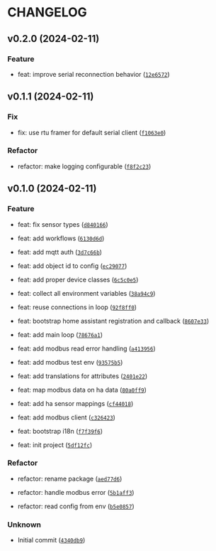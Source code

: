 # CHANGELOG



## v0.2.0 (2024-02-11)

### Feature

* feat: improve serial reconnection behavior ([`12e6572`](https://github.com/The-Smartest-Home/hass_inspirair/commit/12e657251238545e2f6334a1dce5e5e0d95b934d))


## v0.1.1 (2024-02-11)

### Fix

* fix: use rtu framer for default serial client ([`f1063e0`](https://github.com/The-Smartest-Home/hass_inspirair/commit/f1063e050926171380a3adf226464366784d3323))

### Refactor

* refactor: make logging configurable ([`f8f2c23`](https://github.com/The-Smartest-Home/hass_inspirair/commit/f8f2c23b6e3241a9bfc6405050141288713ff5fc))


## v0.1.0 (2024-02-11)

### Feature

* feat: fix sensor types ([`d840166`](https://github.com/The-Smartest-Home/hass_inspirair/commit/d840166864ca916f19cb703f691ccaa396e5744e))

* feat: add workflows ([`6130d6d`](https://github.com/The-Smartest-Home/hass_inspirair/commit/6130d6db1faa2ce560859591fbdbb29872bc630a))

* feat: add mqtt auth ([`3d7c66b`](https://github.com/The-Smartest-Home/hass_inspirair/commit/3d7c66bfee9a610209c001e28da5404fafc10b9e))

* feat: add object id to config ([`ec29077`](https://github.com/The-Smartest-Home/hass_inspirair/commit/ec2907766aa9bfbac9658b028faf1953a9d643ce))

* feat: add proper device classes ([`6c5c0e5`](https://github.com/The-Smartest-Home/hass_inspirair/commit/6c5c0e5495d6d03add14649550ff014e554e8cec))

* feat: collect all environment variables ([`38a94c9`](https://github.com/The-Smartest-Home/hass_inspirair/commit/38a94c9e7c2a9d462c8525eebdd1aac4c08fd20c))

* feat: reuse connections in loop ([`92f8ff0`](https://github.com/The-Smartest-Home/hass_inspirair/commit/92f8ff021a0d99ac8e27843d4abaa9b39184f984))

* feat: bootstrap home assistant registration and callback ([`8607e33`](https://github.com/The-Smartest-Home/hass_inspirair/commit/8607e337a6dfff9d981303face088807d8683832))

* feat: add main loop ([`78676a1`](https://github.com/The-Smartest-Home/hass_inspirair/commit/78676a10dd49b7dd66c0d489623638f81758d289))

* feat: add modbus read error handling ([`a413956`](https://github.com/The-Smartest-Home/hass_inspirair/commit/a4139563ef64518ca43166f1f7bd24437f4ed575))

* feat: add modbus test env ([`93575b5`](https://github.com/The-Smartest-Home/hass_inspirair/commit/93575b5b75dc9cc7ac1d698bccdfd5afca826a02))

* feat: add translations for attributes ([`2401e22`](https://github.com/The-Smartest-Home/hass_inspirair/commit/2401e2274eb3e23d39c80bdee91bbe6819cf3c95))

* feat: map modbus data on ha data ([`80a0ff9`](https://github.com/The-Smartest-Home/hass_inspirair/commit/80a0ff930d34b129bb76d21b0532b0185ad58f3e))

* feat: add ha sensor mappings ([`cf44018`](https://github.com/The-Smartest-Home/hass_inspirair/commit/cf44018b52540f5c3e5d4e9028920f7599e43f94))

* feat: add modbus client ([`c326423`](https://github.com/The-Smartest-Home/hass_inspirair/commit/c326423a44e47bb9dca031f0ef2359d4f1fa5cbc))

* feat: bootstrap i18n ([`f7f39f6`](https://github.com/The-Smartest-Home/hass_inspirair/commit/f7f39f6a73e2fe78af97082cd91385e79a2d5514))

* feat: init project ([`5df12fc`](https://github.com/The-Smartest-Home/hass_inspirair/commit/5df12fcf091124a4b0e923312fd9845a45e4f47b))

### Refactor

* refactor: rename package ([`aed77d6`](https://github.com/The-Smartest-Home/hass_inspirair/commit/aed77d68ff4d00150a9bdc464f91eeba3e48427b))

* refactor: handle modbus error ([`5b1aff3`](https://github.com/The-Smartest-Home/hass_inspirair/commit/5b1aff348a69e280cface83811f791d5d69ea7aa))

* refactor: read config from env ([`b5e0857`](https://github.com/The-Smartest-Home/hass_inspirair/commit/b5e0857af16e7f9323c44a275bbeaf3cf1490de6))

### Unknown

* Initial commit ([`4340db9`](https://github.com/The-Smartest-Home/hass_inspirair/commit/4340db9ae88ca423d85677e538355c0f35a6111d))
